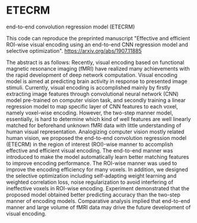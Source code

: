 # ETECRM
end-to-end convolution regression model (ETECRM)

This code can reproduce the preprinted manuscript "Effective and efficient ROI-wise visual encoding using an end-to-end CNN regression model and selective optimization".
https://arxiv.org/abs/1907.11885

The abstract is as follows:
Recently, visual encoding based on functional magnetic resonance imaging (fMRI) have realized many achievements with the rapid development of deep network computation. Visual encoding model is aimed at predicting brain activity in response to presented image stimuli. Currently, visual encoding is accomplished mainly by firstly extracting image features through convolutional neural network (CNN) model pre-trained on computer vision task, and secondly training a linear regression model to map specific layer of CNN features to each voxel, namely voxel-wise encoding. However, the two-step manner model, essentially, is hard to determine which kind of well features are well linearly matched for beforehand unknown fMRI data with little understanding of human visual representation. Analogizing computer vision mostly related human vision, we proposed the end-to-end convolution regression model (ETECRM) in the region of interest (ROI)-wise manner to accomplish effective and efficient visual encoding. The end-to-end manner was introduced to make the model automatically learn better matching features to improve encoding performance. The ROI-wise manner was used to improve the encoding efficiency for many voxels. In addition, we designed the selective optimization including self-adapting weight learning and weighted correlation loss, noise regularization to avoid interfering of ineffective voxels in ROI-wise encoding. Experiment demonstrated that the proposed model obtained better predicting accuracy than the two-step manner of encoding models. Comparative analysis implied that end-to-end manner and large volume of fMRI data may drive the future development of visual encoding.
